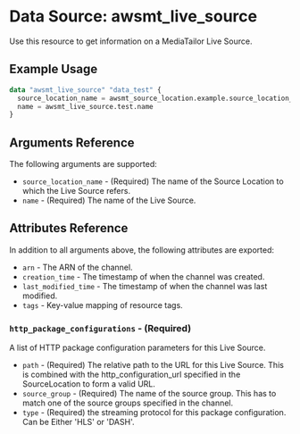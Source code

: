 # Data Source: awsmt_live_source

Use this resource to get information on a MediaTailor Live Source.


## Example Usage

```terraform
data "awsmt_live_source" "data_test" {
  source_location_name = awsmt_source_location.example.source_location_name
  name = awsmt_live_source.test.name
}
```

## Arguments Reference
The following arguments are supported:

* `source_location_name` - (Required) The name of the Source Location to which the Live Source refers.
* `name` - (Required) The name of the Live Source.

## Attributes Reference
In addition to all arguments above, the following attributes are exported:

* `arn` - The ARN of the channel.
* `creation_time` - The timestamp of when the channel was created.
* `last_modified_time` - The timestamp of when the channel was last modified.
* `tags` - Key-value mapping of resource tags.

### `http_package_configurations` - (Required)
A list of HTTP package configuration parameters for this Live Source.

* `path` - (Required) The relative path to the URL for this Live Source. This is combined with the http_configuration_url specified in the SourceLocation to form a valid URL.
* `source_group` - (Required) The name of the source group. This has to match one of the source groups specified in the channel.
* `type` - (Required) the streaming protocol for this package configuration. Can be Either 'HLS' or 'DASH'.
